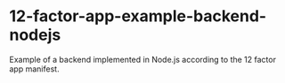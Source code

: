 # 12-factor-app-example-backend-nodejs
Example of a backend implemented in Node.js according to the 12 factor app manifest.
